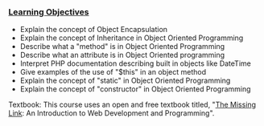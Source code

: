 ### [Learning Objectives](https://www.wa4e.com/lessons/php-objects)

- Explain the concept of Object Encapsulation
- Explain the concept of Inheritance in Object Oriented Programming
- Describe what a "method" is in Object Oriented Programming
- Describe what an attribute is in Object Oriented programming
- Interpret PHP documentation describing built in objects like DateTime
- Give examples of the use of "$this" in an object method
- Explain the concept of "static" in Object Oriented Programming
- Explain the concept of "constructor" in Object Oriented Programming


Textbook: This course uses an open and free textbook titled, "[The Missing Link](
http://textbooks.opensuny.org/the-missing-link-an-introduction-to-web-development-and-programming/): An Introduction to Web Development and Programming".





